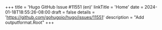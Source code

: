 +++
title = 'Hugo GitHub Issue #11551 (en)'
linkTitle = 'Home'
date = 2024-01-18T18:55:26-08:00
draft = false
details = 'https://github.com/gohugoio/hugo/issues/11551'
description = "Add outputformat.Root"
+++
